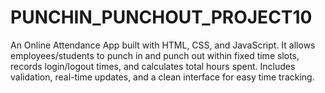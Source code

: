 # PUNCHIN_PUNCHOUT_PROJECT10
An Online Attendance App built with HTML, CSS, and JavaScript. It allows employees/students to punch in and punch out within fixed time slots, records login/logout times, and calculates total hours spent. Includes validation, real-time updates, and a clean interface for easy time tracking.
